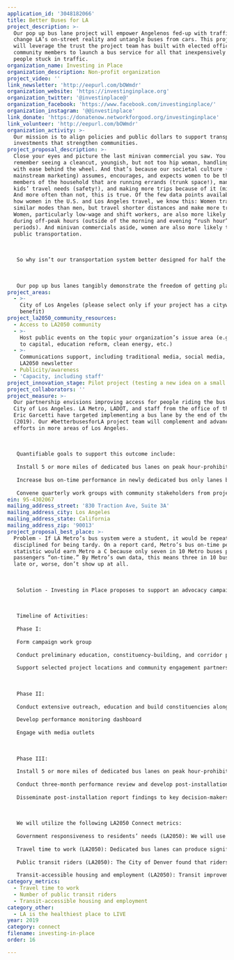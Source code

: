 ```yaml
---
application_id: '3048182066'
title: Better Buses for LA
project_description: >-
  Our pop up bus lane project will empower Angelenos fed-up with traffic to
  change LA’s on-street reality and untangle buses from cars. This project team
  will leverage the trust the project team has built with elected officials and
  community members to launch a bus service for all that inexpensively removes
  people stuck in traffic.
organization_name: Investing in Place
organization_description: Non-profit organization
project_video: ''
link_newsletter: 'http://eepurl.com/bOWmdr'
organization_website: 'https://investinginplace.org'
organization_twitter: '@investinplace@'
organization_facebook: 'https://www.facebook.com/investinginplace/'
organization_instagram: '@@investinplace'
link_donate: 'https://donatenow.networkforgood.org/investinginplace'
link_volunteer: 'http://eepurl.com/bOWmdr'
organization_activity: >-
  Our mission is to align policies and public dollars to support transportation
  investments that strengthen communities.
project_proposal_description: >-
  Close your eyes and picture the last minivan commercial you saw. You may
  remember seeing a cleancut, youngish, but not too hip woman, handling life
  with ease behind the wheel. And that’s because our societal culture (and
  mainstream marketing) assumes, encourages, and expects women to be the primary
  members of the household that are running errands (trunk space!), managing
  kids’ travel needs (safety!), and making more trips because of it (mileage!).
  And more often than not, this is true. Of the few data points available for
  how women in the U.S. and Los Angeles travel, we know this: Women travel in
  similar modes than men, but travel shorter distances and make more trips.
  Women, particularly low-wage and shift workers, are also more likely to travel
  during off-peak hours (outside of the morning and evening “rush hour”
  periods). And minivan commercials aside, women are also more likely to use
  public transportation.
   
   
   
   So why isn’t our transportation system better designed for half the population, who are making more trips? Investing in Place positions mobility needs of women and mothers as a transportation priority. We released a video about a mom’s travel on the bus, moderated several panels on women and transportation, and are working pro bono with Metro on a study to better understand how women travel. And just last month, our deputy director, Naomi Iwasaki advanced the conversation about women in transportation at the Mt. St. Mary’s Report on the Status of Women and Girls Release Event, which was attended by over 500 people including California First Partner Jennifer Siebel Newsom and California State Senator Holly Mitchell.
   
   
   
   Our pop up bus lanes tangibly demonstrate the freedom of getting places without the aggravation of traffic. Bus only lanes connect communities and can transform the lived experience of everyone in LA, especially moms and their families who rely on public transportation in LA. We will leverage the successes of dedicated bus lane service like the Dodger Stadium Express -- which has carried over a million fans to Dodger Stadium since 2016 -- to show how dedicated bus lanes can get people to places quickly and reliably without needing a private automobile.
project_areas:
  - >-
    City of Los Angeles (please select only if your project has a citywide
    benefit)
project_la2050_community_resources:
  - Access to LA2050 community
  - >-
    Host public events on the topic your organization’s issue area (e.g. access
    to capital, education reform, clean energy, etc.) 
  - >-
    Communications support, including traditional media, social media, and
    LA2050 newsletter
  - Publicity/awareness
  - 'Capacity, including staff'
project_innovation_stage: Pilot project (testing a new idea on a small scale to prove feasibility)
project_collaborators: ''
project_measure: >-
  Our partnership envisions improving access for people riding the bus in the
  City of Los Angeles. LA Metro, LADOT, and staff from the office of the Mayor
  Eric Garcetti have targeted implementing a bus lane by the end of the year
  (2019). Our #betterbusesforLA project team will complement and advance these
  efforts in more areas of Los Angeles.
   
   
   
   Quantifiable goals to support this outcome include:
   
   Install 5 or more miles of dedicated bus lanes on peak hour-prohibited parking lanes in the City of Los Angeles by 2020
   
   Increase bus on-time performance in newly dedicated bus only lanes by 20% percent from one year earlier
   
   Convene quarterly work groups with community stakeholders from project areas (frequency based on urgency)
ein: 95-4302067
mailing_address_street: '830 Traction Ave, Suite 3A'
mailing_address_city: Los Angeles
mailing_address_state: California
mailing_address_zip: '90013'
project_proposal_best_place: >-
  Problem - If LA Metro’s bus system were a student, it would be repeatedly
  disciplined for being tardy. On a report card, Metro’s bus on-time performance
  statistic would earn Metro a C because only seven in 10 Metro buses pick-up
  passengers “on-time.” By Metro’s own data, this means three in 10 buses run
  late or, worse, don’t show up at all.
   
    
   
   Solution - Investing in Place proposes to support an advocacy campaign for the implementation of dedicated bus lanes in the City of Los Angeles to speed up buses and improve their reliability. This partnership has a shared and intended relative short-term outcome of improving access for people riding the bus in the City of Los Angeles and thereby increasing public transit ridership. According to a report by the UCLA Institute of Transportation Studies, if 1 in 4 people who rarely or never ride transit replaced one driving trip with one transit trip every two weeks, annual ridership would grow by 96 million. The small change of dedicated bus lanes can result in an outsized impact by creating a more reliable, accessible, and faster transit experience for bus riders.
   
    
   
   Timeline of Activities:
   
   Phase I: 
   
   Form campaign work group
   
   Conduct preliminary education, constituency-building, and corridor planning, including data collection and media engagement
   
   Support selected project locations and community engagement partners 
   
   
   
   Phase II: 
   
   Conduct extensive outreach, education and build constituencies along selected dedicated bus lane locations and with political leaders
   
   Develop performance monitoring dashboard
   
   Engage with media outlets
   
   
   
   Phase III:
   
   Install 5 or more miles of dedicated bus lanes on peak hour-prohibited parking lanes in the City of Los Angeles by 2020
   
   Conduct three-month performance review and develop post-installation report
   
   Disseminate post-installation report findings to key decision-makers
   
   
   
   We will utilize the following LA2050 Connect metrics:
   
   Government responsiveness to residents’ needs (LA2050): We will use community organizing strategies and data-driven advocacy to support regional transportation policy and funding decisions that enable implementation of dedicated bus lanes in the City of Los Angeles.
   
   Travel time to work (LA2050): Dedicated bus lanes can produce significant travel savings. Recently installed pop up bus lanes in the City of Boston and Everett have reduced peak congestion travel times by 20-28 percent per a recent UCLA Institute of Transportation Studies. 
   
   Public transit riders (LA2050): The City of Denver found that ridership increases 2.8% in the first 6 months since installing their pop-up dedicated bus lanes per a recent UCLA Institute of Transportation Studies. 
   
   Transit-accessible housing and employment (LA2050): Transit improvements that serve both work and non-work trips, such as dedicated bus lanes, will enhance the connection between public transportation and daily origins and destinations.
category_metrics:
  - Travel time to work
  - Number of public transit riders
  - Transit-accessible housing and employment
category_other:
  - LA is the healthiest place to LIVE
year: 2019
category: connect
filename: investing-in-place
order: 16

---
```

